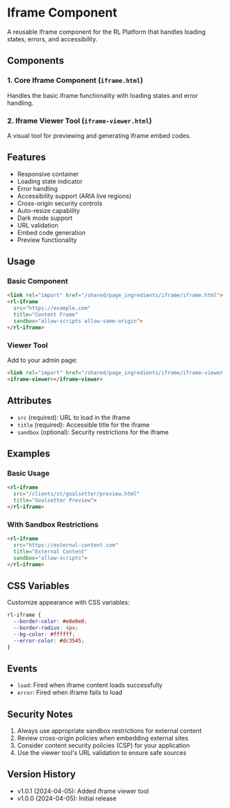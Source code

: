 # Iframe Component

A reusable iframe component for the RL Platform that handles loading states, errors, and accessibility.

## Components

### 1. Core Iframe Component (`iframe.html`)
Handles the basic iframe functionality with loading states and error handling.

### 2. Iframe Viewer Tool (`iframe-viewer.html`)
A visual tool for previewing and generating iframe embed codes.

## Features

- Responsive container
- Loading state indicator
- Error handling
- Accessibility support (ARIA live regions)
- Cross-origin security controls
- Auto-resize capability
- Dark mode support
- URL validation
- Embed code generation
- Preview functionality

## Usage

### Basic Component
```html
<link rel="import" href="/shared/page_ingredients/iframe/iframe.html">
<rl-iframe 
  src="https://example.com" 
  title="Content Frame"
  sandbox="allow-scripts allow-same-origin">
</rl-iframe>
```

### Viewer Tool
Add to your admin page:
```html
<link rel="import" href="/shared/page_ingredients/iframe/iframe-viewer.html">
<iframe-viewer></iframe-viewer>
```

## Attributes

- `src` (required): URL to load in the iframe
- `title` (required): Accessible title for the iframe
- `sandbox` (optional): Security restrictions for the iframe

## Examples

### Basic Usage
```html
<rl-iframe 
  src="/clients/st/goalsetter/preview.html" 
  title="Goalsetter Preview">
</rl-iframe>
```

### With Sandbox Restrictions
```html
<rl-iframe 
  src="https://external-content.com" 
  title="External Content"
  sandbox="allow-scripts">
</rl-iframe>
```

## CSS Variables

Customize appearance with CSS variables:
```css
rl-iframe {
  --border-color: #e0e0e0;
  --border-radius: 4px;
  --bg-color: #ffffff;
  --error-color: #dc3545;
}
```

## Events

- `load`: Fired when iframe content loads successfully
- `error`: Fired when iframe fails to load

## Security Notes

1. Always use appropriate sandbox restrictions for external content
2. Review cross-origin policies when embedding external sites
3. Consider content security policies (CSP) for your application
4. Use the viewer tool's URL validation to ensure safe sources

## Version History

- v1.0.1 (2024-04-05): Added iframe viewer tool
- v1.0.0 (2024-04-05): Initial release 
